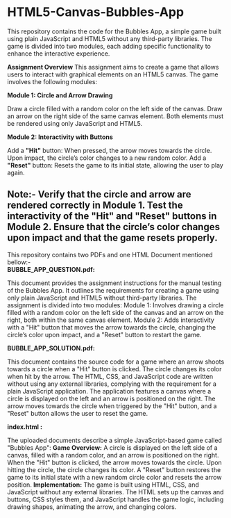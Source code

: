 # **HTML5-Canvas-Bubbles-App**
This repository contains the code for the Bubbles App, a simple game built using plain JavaScript and HTML5 without any third-party libraries. The game is divided into two modules, each adding specific functionality to enhance the interactive experience.

**Assignment Overview**
This assignment aims to create a game that allows users to interact with graphical elements on an HTML5 canvas. The game involves the following modules:

**Module 1: Circle and Arrow Drawing**

Draw a circle filled with a random color on the left side of the canvas.
Draw an arrow on the right side of the same canvas element.
Both elements must be rendered using only JavaScript and HTML5.

**Module 2: Interactivity with Buttons**

Add a **"Hit"** button:
When pressed, the arrow moves towards the circle.
Upon impact, the circle’s color changes to a new random color.
Add a **"Reset"** button:
Resets the game to its initial state, allowing the user to play again.

**Note:-**
Verify that the circle and arrow are rendered correctly in Module 1.
Test the interactivity of the "Hit" and "Reset" buttons in Module 2.
Ensure that the circle’s color changes upon impact and that the game resets properly.
<br>
------------------------------------------------------------------------------------------------------------------------------------------------------------------------------------
This repository contains two PDFs and one HTML Document mentioned bellow:-
<br>
**BUBBLE_APP_QUESTION.pdf:**

This document provides the assignment instructions for the manual testing of the Bubbles App. It outlines the requirements for creating a game using only plain JavaScript and HTML5 without third-party libraries.
The assignment is divided into two modules:
Module 1: Involves drawing a circle filled with a random color on the left side of the canvas and an arrow on the right, both within the same canvas element.
Module 2: Adds interactivity with a "Hit" button that moves the arrow towards the circle, changing the circle’s color upon impact, and a "Reset" button to restart the game.

**BUBBLE_APP_SOLUTION.pdf:**

This document contains the source code for a game where an arrow shoots towards a circle when a "Hit" button is clicked. The circle changes its color when hit by the arrow. The HTML, CSS, and JavaScript code are written without using any external libraries, complying with the requirement for a plain JavaScript application.
The application features a canvas where a circle is displayed on the left and an arrow is positioned on the right. The arrow moves towards the circle when triggered by the "Hit" button, and a "Reset" button allows the user to reset the game.

**index.html :**

The uploaded documents describe a simple JavaScript-based game called "Bubbles App":
**Game Overview:** A circle is displayed on the left side of a canvas, filled with a random color, and an arrow is positioned on the right. When the "Hit" button is clicked, the arrow moves towards the circle. Upon hitting the circle, the circle changes its color. A "Reset" button restores the game to its initial state with a new random circle color and resets the arrow position.
**Implementation:** The game is built using HTML, CSS, and JavaScript without any external libraries. The HTML sets up the canvas and buttons, CSS styles them, and JavaScript handles the game logic, including drawing shapes, animating the arrow, and changing colors.

